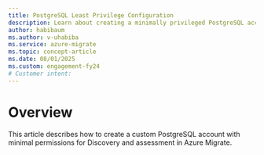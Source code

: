 ```yaml
---
title: PostgreSQL Least Privilege Configuration
description: Learn about creating a minimally privileged PostgreSQL account for Azure Migrate, avoiding superuser access, and using a utility to simplify secure setup.
author: habibaum
ms.author: v-uhabiba
ms.service: azure-migrate 
ms.topic: concept-article 
ms.date: 08/01/2025
ms.custom: engagement-fy24 
# Customer intent: 
---
```


# Overview

This article describes how to create a custom PostgreSQL account with minimal permissions for Discovery and assessment in Azure Migrate.